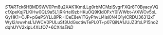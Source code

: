 $START$ck6HBMD9WV0Pm8u2XAK1KmtLLg0rbMCMziSvgrFXQr8T0ByacyVQcfXpeKqj7LKlHw0QL9a5L1jRKrteI9zbHKuOQ9KIdOFxY0lWWbt+VXWOv5oLGyHK1+CJP+pGePSYLL8PR+ICeE8eVlTGyPhvLl4isi0N4Q1yICRDU36312xTWyI2/swvhsL1JWCV0PULuSf3UdGsctiwTePL0T+p07QiNA1JUJZ3fxLP15no2dqhUYV2xipL4XLfO7+6CX4s$END$